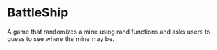 # BattleShip
A game that randomizes a mine using rand functions and asks users to guess to see where the mine may be.
